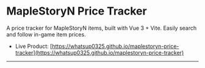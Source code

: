 # MapleStoryN Price Tracker

A price tracker for MapleStoryN items, built with Vue 3 + Vite. Easily search and follow in-game item prices.

-   Live Product: [https://whatsup0325.github.io/maplestoryn-price-tracker](https://whatsup0325.github.io/maplestoryn-price-tracker)

---
